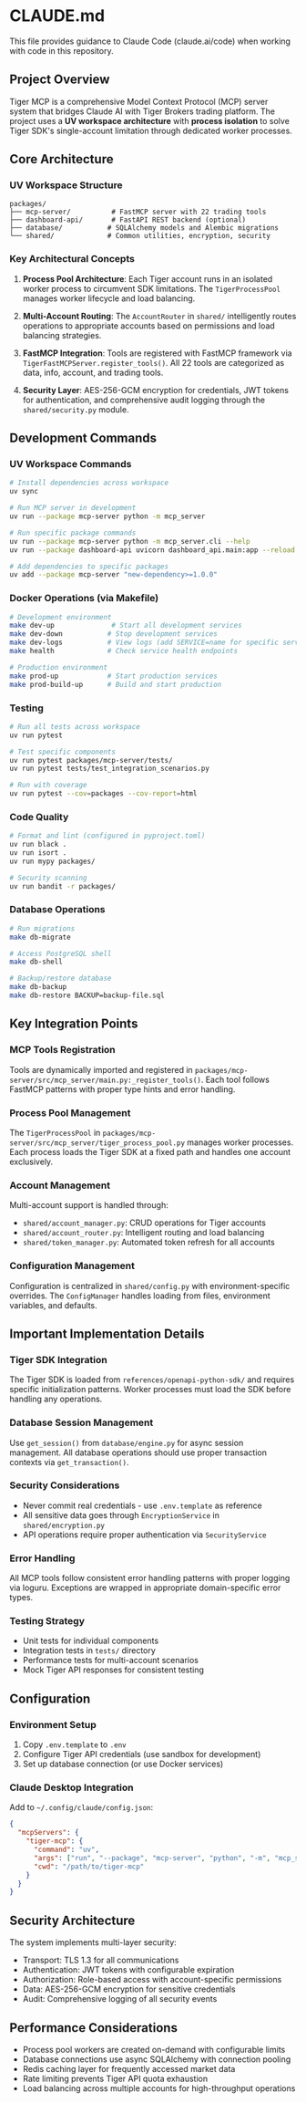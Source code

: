 # CLAUDE.md

This file provides guidance to Claude Code (claude.ai/code) when working with code in this repository.

## Project Overview

Tiger MCP is a comprehensive Model Context Protocol (MCP) server system that bridges Claude AI with Tiger Brokers trading platform. The project uses a **UV workspace architecture** with **process isolation** to solve Tiger SDK's single-account limitation through dedicated worker processes.

## Core Architecture

### UV Workspace Structure
```
packages/
├── mcp-server/          # FastMCP server with 22 trading tools
├── dashboard-api/       # FastAPI REST backend (optional)  
├── database/           # SQLAlchemy models and Alembic migrations
└── shared/             # Common utilities, encryption, security
```

### Key Architectural Concepts

1. **Process Pool Architecture**: Each Tiger account runs in an isolated worker process to circumvent SDK limitations. The `TigerProcessPool` manages worker lifecycle and load balancing.

2. **Multi-Account Routing**: The `AccountRouter` in `shared/` intelligently routes operations to appropriate accounts based on permissions and load balancing strategies.

3. **FastMCP Integration**: Tools are registered with FastMCP framework via `TigerFastMCPServer.register_tools()`. All 22 tools are categorized as data, info, account, and trading tools.

4. **Security Layer**: AES-256-GCM encryption for credentials, JWT tokens for authentication, and comprehensive audit logging through the `shared/security.py` module.

## Development Commands

### UV Workspace Commands
```bash
# Install dependencies across workspace
uv sync

# Run MCP server in development
uv run --package mcp-server python -m mcp_server

# Run specific package commands  
uv run --package mcp-server python -m mcp_server.cli --help
uv run --package dashboard-api uvicorn dashboard_api.main:app --reload

# Add dependencies to specific packages
uv add --package mcp-server "new-dependency>=1.0.0"
```

### Docker Operations (via Makefile)
```bash
# Development environment
make dev-up              # Start all development services
make dev-down           # Stop development services 
make dev-logs           # View logs (add SERVICE=name for specific service)
make health             # Check service health endpoints

# Production environment
make prod-up            # Start production services
make prod-build-up      # Build and start production
```

### Testing
```bash
# Run all tests across workspace
uv run pytest

# Test specific components
uv run pytest packages/mcp-server/tests/
uv run pytest tests/test_integration_scenarios.py

# Run with coverage
uv run pytest --cov=packages --cov-report=html
```

### Code Quality
```bash
# Format and lint (configured in pyproject.toml)
uv run black .
uv run isort .
uv run mypy packages/

# Security scanning
uv run bandit -r packages/
```

### Database Operations
```bash
# Run migrations
make db-migrate

# Access PostgreSQL shell
make db-shell

# Backup/restore database
make db-backup
make db-restore BACKUP=backup-file.sql
```

## Key Integration Points

### MCP Tools Registration
Tools are dynamically imported and registered in `packages/mcp-server/src/mcp_server/main.py:_register_tools()`. Each tool follows FastMCP patterns with proper type hints and error handling.

### Process Pool Management
The `TigerProcessPool` in `packages/mcp-server/src/mcp_server/tiger_process_pool.py` manages worker processes. Each process loads the Tiger SDK at a fixed path and handles one account exclusively.

### Account Management
Multi-account support is handled through:
- `shared/account_manager.py`: CRUD operations for Tiger accounts
- `shared/account_router.py`: Intelligent routing and load balancing  
- `shared/token_manager.py`: Automated token refresh for all accounts

### Configuration Management
Configuration is centralized in `shared/config.py` with environment-specific overrides. The `ConfigManager` handles loading from files, environment variables, and defaults.

## Important Implementation Details

### Tiger SDK Integration
The Tiger SDK is loaded from `references/openapi-python-sdk/` and requires specific initialization patterns. Worker processes must load the SDK before handling any operations.

### Database Session Management
Use `get_session()` from `database/engine.py` for async session management. All database operations should use proper transaction contexts via `get_transaction()`.

### Security Considerations
- Never commit real credentials - use `.env.template` as reference
- All sensitive data goes through `EncryptionService` in `shared/encryption.py`
- API operations require proper authentication via `SecurityService`

### Error Handling
All MCP tools follow consistent error handling patterns with proper logging via loguru. Exceptions are wrapped in appropriate domain-specific error types.

### Testing Strategy
- Unit tests for individual components
- Integration tests in `tests/` directory
- Performance tests for multi-account scenarios
- Mock Tiger API responses for consistent testing

## Configuration

### Environment Setup
1. Copy `.env.template` to `.env`
2. Configure Tiger API credentials (use sandbox for development)
3. Set up database connection (or use Docker services)

### Claude Desktop Integration
Add to `~/.config/claude/config.json`:
```json
{
  "mcpServers": {
    "tiger-mcp": {
      "command": "uv",
      "args": ["run", "--package", "mcp-server", "python", "-m", "mcp_server.main"],
      "cwd": "/path/to/tiger-mcp"
    }
  }
}
```

## Security Architecture

The system implements multi-layer security:
- Transport: TLS 1.3 for all communications
- Authentication: JWT tokens with configurable expiration
- Authorization: Role-based access with account-specific permissions  
- Data: AES-256-GCM encryption for sensitive credentials
- Audit: Comprehensive logging of all security events

## Performance Considerations

- Process pool workers are created on-demand with configurable limits
- Database connections use async SQLAlchemy with connection pooling
- Redis caching layer for frequently accessed market data
- Rate limiting prevents Tiger API quota exhaustion
- Load balancing across multiple accounts for high-throughput operations